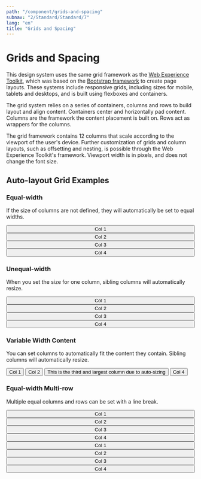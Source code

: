 ```yaml
---
path: "/component/grids-and-spacing"
subnav: "2/Standard/Standard/7"
lang: "en"
title: "Grids and Spacing"
---
```

<helmet>
<title> Grids and Spacing - Aurora Design System </title>
</helmet>

# Grids and Spacing

This design system uses the same grid framework as the [Web Experience Toolkit](http://wet-boew.github.io/wet-boew-styleguide/v4/design/grids-en.html), which was based on the [Bootstrap framework](https://getbootstrap.com/docs/4.0/layout/grid/#grid-options) to create page layouts. These systems include responsive grids, including sizes for mobile, tablets and desktops, and is built using flexboxes and containers.

The grid system relies on a series of containers, columns and rows to build layout and align content. Containers center and horizontally pad content. Columns are the framework the content placement is built on. Rows act as wrappers for the columns.  

The grid framework contains 12 columns that scale according to the viewport of the user's device. Further customization of grids and column layouts, such as offsetting and nesting, is possible through the Web Experience Toolkit's framework. Viewport width is in pixels, and  does not change the font size.

## Auto-layout Grid Examples

### Equal-width

If the size of columns are not defined, they will automatically be set to equal widths.

<container style="width: 100%; margin-bottom: 20px">
    <row>
        <mdcol className="mb-2"><button color="primary" style="width: 100%">Col 1</button></mdcol>
        <mdcol className="mb-2"><button color="primary" style="width: 100%">Col 2</button></mdcol>
        <mdcol className="mb-2"><button color="primary" style="width: 100%">Col 3</button></mdcol>
        <mdcol className="mb-2"><button color="primary" style="width: 100%">Col 4</button></mdcol>
    </row>
</container>

<codeblock react='
<Container style="width: 100%">
    <Row>
        <Col><Button color="primary" style="width: 100%">Col 1</Button></Col>
        <Col><Button color="primary" style="width: 100%">Col 2</Button></Col>
        <Col><Button color="primary" style="width: 100%">Col 3</Button></Col>
        <Col><Button color="primary" style="width: 100%">Col 4</Button></Col>
    </Row>
</Container> ' html='
    <div class="container">
        <div class="row">
            <div class="col-sm">
                <button type="button" class="btn btn-primary btn-block">Col 1</button>
            </div>
            <div class="col-sm">
                <button type="button" class="btn btn-primary btn-block">Col 2</button>
            </div>
            <div class="col-sm">
                <button type="button" class="btn btn-primary btn-block">Col 3</button>
            </div>
            <div class="col-sm">
                <button type="button" class="btn btn-primary btn-block">Col 3</button>
            </div>
        </div>
    </div>
'></codeblock>

### Unequal-width

When you set the size for one column, sibling columns will automatically resize.

<container style="width: 100%; margin-bottom: 20px">
    <row>
        <mdcol className="mb-2"><button color="primary" style="width: 100%">Col 1</button></mdcol>
        <mdcol xs="6" className="mb-2"><button outline="true" color="primary" style="width: 100%">Col 2</button></mdcol>
        <mdcol className="mb-2"><button color="primary" style="width: 100%">Col 3</button></mdcol>
        <mdcol className="mb-2"><button color="primary" style="width: 100%">Col 4</button></mdcol>
    </row>
</container>

<codeblock html='
    <div class="container">
        <div class="row">
            <div class="col-sm">
                <button type="button" class="btn btn-primary btn-block">Col 1</button>
            </div>
            <div class="col-6">
                <button type="button" class="btn btn-outline-primary btn-block">Col 2</button>
            </div>
            <div class="col-sm">
                <button type="button" class="btn btn-primary btn-block">Col 3</button>
            </div>
            <div class="col-sm">
                <button type="button" class="btn btn-primary btn-block">Col 3</button>
            </div>
        </div>
    </div>' react='
<Container style="width: 100%">
    <Row>
        <Col><Button color="primary" style="width: 100%">Col 1</Button></Col>
        <Col xs="6"><Button outline="true" color="primary" style="width: 100%">Col 2</Button></Col>
        <Col><Button color="primary" style="width: 100%">Col 3</Button></Col>
        <Col><Button color="primary" style="width: 100%">Col 4</Button></Col>
    </Row>
</Container> '></codeblock>

### Variable Width Content

You can set columns to automatically fit the content they contain. Sibling columns will automatically resize.

<div class="container">
    <div class="row">
        <mdcol className="mb-2"><button color="primary" class="btn-block">Col 1</button></mdcol>
        <mdcol className="mb-2"><button color="primary" class="btn-block">Col 2</button></mdcol>
        <mdcol xs="auto" className="mb-2"><button color="primary" class="btn-block">This is the third and largest column due to auto-sizing</button></mdcol>
        <mdcol className="mb-2"><button color="primary" class="btn-block">Col 4</button></mdcol>
    </div>
</div>

<codeblock html='
    <div class="container">
        <div class="row">
            <div class="col-sm">
                <button type="button" class="btn btn-primary btn-block">Col 1</button>
            </div>
            <div class="col-sm">
                <button type="button" class="btn btn-primary btn-block">Col 2</button>
            </div>
            <div class="col-sm">
                <button type="button" class="btn btn-primary btn-block">This is the third and largest column due to auto-sizing</button>
            </div>
            <div class="col-sm">
                <button type="button" class="btn btn-primary btn-block">Col 4</button>
            </div>
        </div>
    </div>' react='
<Container style="width: 100%">
    <Row>
        <Col><Button color="primary" style="width: 100%">Col 1</Button></Col>
        <Col xs="6"><Button outline="true" color="primary" style="width: 100%">Col 2</Button></Col>
        <Col><Button color="primary" style="width: 100%">Col 3</Button></Col>
        <Col><Button color="primary" style="width: 100%">Col 4</Button></Col>
    </Row>
</Container> '></codeblock>

### Equal-width Multi-row

Multiple equal columns and rows can be set with a line break.

<container style="width: 100%; margin-bottom: 20px">
    <row>
        <mdcol className="mb-2"><button color="primary" style="width: 100%">Col 1</button></mdcol>
        <mdcol className="mb-2"><button color="primary" style="width: 100%">Col 2</button></mdcol>
        <mdcol className="mb-2"><button color="primary" style="width: 100%">Col 3</button></mdcol>
        <mdcol className="mb-2"><button color="primary" style="width: 100%">Col 4</button></mdcol>
    </row>
    <row style="margin-top: 10px">
        <mdcol className="mb-2"><button color="primary" style="width: 100%">Col 1</button></mdcol>
        <mdcol className="mb-2"><button color="primary" style="width: 100%">Col 2</button></mdcol>
        <mdcol className="mb-2"><button color="primary" style="width: 100%">Col 3</button></mdcol>
        <mdcol className="mb-2"><button color="primary" style="width: 100%">Col 4</button></mdcol>
    </row>
</container>

<codeblock html='
    <div class="container">
        <div class="row">
            <div class="col-sm">
                <button type="button" class="btn btn-primary btn-block">Col 1</button>
            </div>
            <div class="col-sm">
                <button type="button" class="btn btn-primary btn-block">Col 2</button>
            </div>
            <div class="col-sm">
                <button type="button" class="btn btn-primary btn-block">Col 3</button>
            </div>
            <div class="col-sm">
                <button type="button" class="btn btn-primary btn-block">Col 4</button>
            </div>
        </div>
        <div class="row">
            <div class="col-sm">
                <button type="button" class="btn btn-primary btn-block">Col 1</button>
            </div>
            <div class="col-sm">
                <button type="button" class="btn btn-primary btn-block">Col 2</button>
            </div>
            <div class="col-sm">
                <button type="button" class="btn btn-primary btn-block">Col 3</button>
            </div>
            <div class="col-sm">
                <button type="button" class="btn btn-primary btn-block">Col 4</button>
            </div>
        </div>
    </div>
' react='
<Container style="width: 100%">
    <Row>
        <Col><Button color="primary" style="width: 100%">Col 1</Button></Col>
        <Col><Button color="primary" style="width: 100%">Col 2</Button></Col>
        <Col><Button color="primary" style="width: 100%">Col 3</Button></Col>
        <Col><Button color="primary" style="width: 100%">Col 4</Button></Col>
    </Row>
    <Row style="margin-top: 10px">
        <Col><Button color="primary" style="width: 100%">Col 1</Button></Col>
        <Col><Button color="primary" style="width: 100%">Col 2</Button></Col>
        <Col><Button color="primary" style="width: 100%">Col 3</Button></Col>
        <Col><Button color="primary" style="width: 100%">Col 4</Button></Col>
    </Row>
</Container> '></codeblock>
